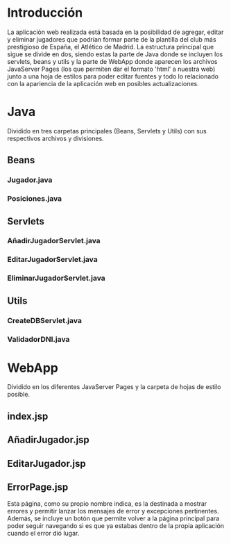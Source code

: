 # Introducción

La aplicación web realizada está basada en la posibilidad de agregar, editar y eliminar jugadores que podrían formar parte de la plantilla del club más prestigioso de España, el Atlético de Madrid. La estructura principal que sigue se divide en dos, siendo estas la parte de Java donde se incluyen los servlets, beans y utils y la parte de WebApp donde aparecen los archivos JavaServer Pages (los que permiten dar el formato 'html' a nuestra web) junto a una hoja de estilos para poder editar fuentes y todo lo relacionado con la apariencia de la aplicación web en posibles actualizaciones.  

# Java 
Dividido en tres carpetas principales (Beans, Servlets y Utils) con sus respectivos archivos y divisiones.

## Beans

### Jugador.java
### Posiciones.java

## Servlets

### AñadirJugadorServlet.java
### EditarJugadorServlet.java
### EliminarJugadorServlet.java

## Utils

### CreateDBServlet.java
### ValidadorDNI.java

# WebApp
Dividido en los diferentes JavaServer Pages y la carpeta de hojas de estilo posible.

## index.jsp

## AñadirJugador.jsp

## EditarJugador.jsp

## ErrorPage.jsp
Esta página, como su propio nombre indica, es la destinada a mostrar errores y permitir lanzar los mensajes de error y excepciones pertinentes. Además, se incluye un botón que permite volver a la página principal para poder seguir navegando si es que ya estabas dentro de la propia aplicación cuando el error dió lugar.


